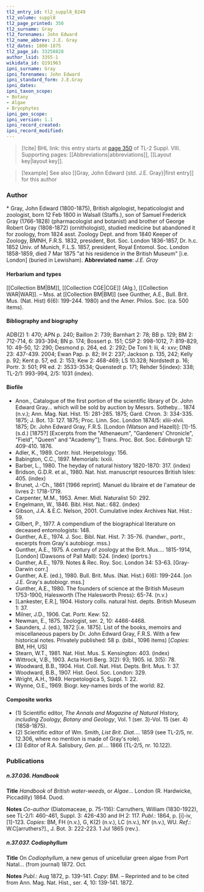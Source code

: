 ```yaml
---
tl2_entry_id: tl2_suppl8_0249
tl2_volume: suppl8
tl2_page_printed: 350
tl2_surname: Gray
tl2_forenames: John Edward
tl2_name_abbrev: J.E. Gray
tl2_dates: 1800-1875
tl2_page_id: 33258828
author_lsid: 3355-1
wikidata_id: Q191963
ipni_surname: Gray
ipni_forenames: John Edward
ipni_standard_form: J.E.Gray
ipni_dates: 
ipni_taxon_scope: 
- Botany
- Algae
- Bryophytes
ipni_geo_scope: 
ipni_version: 1.1
ipni_record_created: 
ipni_record_modified:
---
```



> [!cite] BHL link: this entry starts at [page 350](https://www.biodiversitylibrary.org/page/33258828) of TL-2 Suppl. VIII.
> Supporting pages: [[Abbreviations|abbreviations]], [[Layout key|layout key]].

> [!example] See also [[Gray, John Edward {std. J.E. Gray}|first entry]] for this author

### Author

\* Gray, John Edward (1800-1875), British algologist, hepaticologist and zoologist, born 12 Feb 1800 in Walsall (Staffs.), son of Samuel Frederick Gray (1766-1828) (pharmacologist and botanist) and brother of George Robert Gray (1808-1872) (ornithologist), studied medicine but abandoned it for zoology, from 1824 asst. Zoology Dept. and from 1840 Keeper of Zoology, BMNH, F.R.S. 1832, president, Bot. Soc. London 1836-1857, Dr. h.c. 1852 Univ. of Munich, F.L.S. 1857, president, Royal Entomol. Soc. London 1858-1859, died 7 Mar 1875 "at his residence in the British Museum" \[i.e. London\] (buried in Lewisham). 
**Abbreviated name**: *J.E. Gray*

#### Herbarium and types

[[Collection BM|BM]], [[Collection CGE|CGE]] (Alg.), [[Collection WAR|WAR]]. – Mss. at [[Collection BM|BM]] (see Gunther, A.E., Bull. Brit. Mus. (Nat. Hist) 6(6): 199-244. 1980) and the Amer. Philos. Soc. (ca. 500 items).

#### Bibliography and biography

ADB(2) 1: 470; APN p. 240; Baillon 2: 739; Barnhart 2: 78; BB p. 129; BM 2: 712-714, 6: 393-394; BN p. 174; Bossert p. 151; CSP 2: 998-1012, 7: 819-829, 10: 49-50, 12: 290; Desmond p. 264, ed. 2: 292; De Toni 1: lii, 4: xxv; DNB 23: 437-439. 2004; Ewan Pap. p. 82; IH 2: 237; Jackson p. 135, 242; Kelly p. 92; Kent p. 57, ed. 2: 153; Kew 2: 468-469; LS 10.328; Nordstedt p. 16; Portr. 3: 501; PR ed. 2: 3533-3534; Quenstedt p. 171; Rehder 5(index): 338; TL-2/1: 993-994, 2/5: 1031 (index).

#### Biofile

- Anon., Catalogue of the first portion of the scientific library of Dr. John Edward Gray... which will be sold by auction by Messrs. Sotheby... 1874 (n.v.); Ann. Mag. Nat. Hist. 15: 281-285. 1875; Gard. Chron. 3: 334-335. 1875; J. Bot. 13: 127. 1875; Proc. Linn. Soc. London 1874/5: xliii-xlvii. 1875; Dr. John Edward Gray, F.R.S. \[London (Watson and Hazell)\]: \[1\]-15. (s.d.) \[1875?\] \[Excerpts from the "Athenaeum", "Gardeners' Chronicle", "Field", "Queen" and "Academy"\]; Trans. Proc. Bot. Soc. Edinburgh 12: 409-410. 1876.
- Adler, K., 1989. Contr. hist. Herpetology: 156.
- Babington, C.C., 1897. Memorials: lxxiii.
- Barber, L., 1980. The heyday of natural history 1820-1870: 317. (index)
- Bridson, G.D.R. et al., 1980. Nat. hist. manuscript resources British Isles: 405. (index)
- Brunet, J.-Ch., 1861 \[1966 reprint\]. Manuel du libraire et de l'amateur de livres 2: 1718-1719.
- Carpenter, M.M., 1953. Amer. Midl. Naturalist 50: 292.
- Engelmann, W., 1846. Bibl. Hist. Nat.: 682. (index)
- Gibson, J.A. & E.C. Nelson, 2001. Cumulative index Archives Nat. Hist.: 59.
- Gilbert, P., 1977. A compendium of the biographical literature on deceased entomologists: 148.
- Gunther, A.E., 1974. J. Soc. Bibl. Nat. Hist. 7: 35-76. (handwr., portr., excerpts from Gray's autobiogr. mss.)
- Gunther, A.E., 1975. A century of zoology at the Brit. Mus.... 1815-1914, \[London\] (Dawsons of Pall Mall): 524. (index) (portrs.)
- Gunther, A.E., 1979. Notes & Rec. Roy. Soc. London 34: 53-63. \[Gray-Darwin corr.\]
- Gunther, A.E. (ed.), 1980. Bull. Brit. Mus. (Nat. Hist.) 6(6): 199-244. \[on J.E. Gray's autobiogr. mss.\]
- Gunther, A.E., 1980. The founders of science at the British Museum 1753-1900, Halesworth (The Halesworth Press): 65-74. (n.v.)
- \[Lankester, E.R.\], 1904. History colls. natural hist. depts. British Museum 1: 37.
- Milner, J.D., 1906. Cat. Portr. Kew: 52.
- Newman, E., 1875. Zoologist, ser. 2, 10: 4466-4468.
- Saunders, J. (ed.), 1872 \[i.e. 1875\]. List of the books, memoirs and miscellaneous papers by Dr. John Edward Gray, F.R.S. With a few historical notes. Privately published: 58 p. (bibl., 1096 items) \[*Copies*: BM, HH, US\]
- Stearn, W.T., 1981. Nat. Hist. Mus. S. Kensington: 403. (index)
- Wittrock, V.B., 1903. Acta Horti Berg. 3(2): 93; 1905. Id. 3(5): 78.
- Woodward, B.B., 1904. Hist. Coll. Nat. Hist. Depts. Brit. Mus. 1: 37.
- Woodward, B.B., 1907. Hist. Geol. Soc. London: 329.
- Wright, A.H., 1949. Herpetologica 5, Suppl. 1: 22.
- Wynne, O.E., 1969. Biogr. key-names birds of the world: 82.

#### Composite works

- (1) Scientific editor, *The Annals and Magazine of Natural History, including Zoology, Botany and Geology*, Vol. 1 (ser. 3)-Vol. 15 (ser. 4) (1858-1875).
- (2) Scientific editor of Wm. Smith, *List Brit. Diat.*... 1859 (see TL-2/5, nr. 12.306, where no mention is made of Gray's role).
- (3) Editor of R.A. Salisbury, *Gen. pl.*... 1866 (TL-2/5, nr. 10.122).

### Publications

##### n.37.036. Handbook

**Title**
*Handbook* of *British water-weeds*, or *Algae*... London (R. Hardwicke, Piccadilly) 1864. Duod.

**Notes**
*Co-author* (Diatomaceae, p. 75-116): Carruthers, William (1830-1922), see TL-2/1: 460-461, Suppl. 3: 426-430 and IH 2: 117.
*Publ*.: 1864, p. \[i\]-iv, \[1\]-123. *Copies*: BM, FH (n.v.), G, K(2) (n.v.), LC (n.v.), NY (n.v.), WU.
*Ref*.: W.C\[arruthers?\]., J. Bot. 3: 222-223. 1 Jul 1865 (rev.).

##### n.37.037. Codiophyllum

**Title**
On *Codiophyllum*, a new genus of unicellular green algae from Port Natal... (from journal) 1872. Oct.

**Notes**
*Publ*.: Aug 1872, p. 139-141. *Copy*: BM. – Reprinted and to be cited from Ann. Mag. Nat. Hist., ser. 4, 10: 139-141. 1872.

